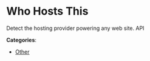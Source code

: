 # Who Hosts This


Detect the hosting provider powering any web site. API



**Categories**:

- [Other](https://github.com/apis-list/apis-list#other)





